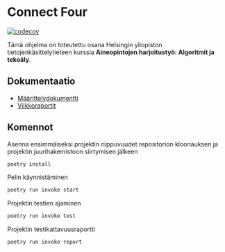 # Connect Four

[![codecov](https://codecov.io/gh/trickwide/connectfour/graph/badge.svg?token=m5Vq06Tz6a)](https://codecov.io/gh/trickwide/connectfour)

Tämä ohjelma on toteutettu osana Helsingin yliopiston tietojenkäsittelytieteen kurssia **Aineopintojen harjoitustyö: Algoritmit ja tekoäly**.

## Dokumentaatio

- [Määrittelydokumentti](./dokumentaatio/maarittelydokumentti.md)
- [Viikkoraportit](./dokumentaatio/viikkoraportit/)

## Komennot

Asenna ensimmäiseksi projektin riippuvuudet repositorion kloonauksen ja projektin juurihakemistoon siirtymisen jälkeen

```bash
poetry install
```

Pelin käynnistäminen

```bash
poetry run invoke start
```

Projektin testien ajaminen

```bash
poetry run invoke test
```

Projektin testikattavuusraportti

```bash
poetry run invoke report
```
